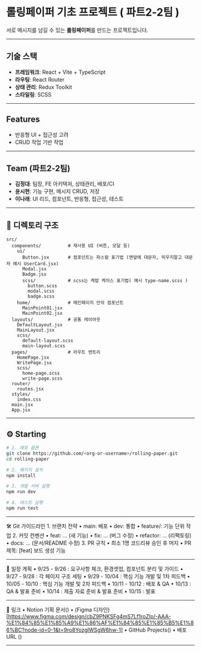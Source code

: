 # 롤링페이퍼 기초 프로젝트 ( 파트2-2팀 )

서로 메시지를 남길 수 있는 **롤링페이퍼**를 만드는 프로젝트입니다.  

---

## 기술 스택

- **프레임워크**: React + Vite + TypeScript
- **라우팅**: React Router
- **상태 관리**: Redux Toolkit
- **스타일링**: SCSS

---

## Features

- 반응형 UI + 접근성 고려
- CRUD 작업 기반 작업

---

## Team (파트2-2팀)

- **김정대**: 팀장, FE 아키텍처, 상태관리, 배포/CI
- **윤시현**: 기능 구현, 메시지 CRUD, 저장
- **이나래**: UI 리드, 컴포넌트, 반응형, 접근성, 테스트

---

## 📂 디렉토리 구조

```
src/
  components/          # 재사용 UI (버튼, 모달 등)
    ui/
      Button.jsx       # 컴포넌트는 파스칼 표기법 (맨앞에 대문자, 띄우지말고 대문자 예시 UserCard.jsx) 
      Modal.jsx
      Badge.jsx
      scss/            # scss는 케밥 케이스 표기법( 예시 type-name.scss )
        button.scss
        modal.scss
        badge.scss
    home/              # 메인페이지 안의 컴포넌트
      MainPoint01.jsx
      MainPoint02.jsx
  layouts/             # 공통 레이아웃
    DefaultLayout.jsx
    MainLayout.jsx
    scss/
      default-layout.scss
      main-layout.scss
  pages/               # 라우트 엔트리
    HomePage.jsx
    WritePage.jsx      
    scss/
      home-page.scss
      write-page.scss
  router/
    routes.jsx
  styles/
    index.css
  main.jsx
  App.jsx
```

---

## ⚙️ Starting

```bash
# 1. 레포 클론
git clone https://github.com/<org-or-username>/rolling-paper.git
cd rolling-paper

# 2. 패키지 설치
npm install

# 3. 개발 서버 실행
npm run dev

# 4. 테스트 실행
npm run test
```

---

🛠️ Git 가이드라인
	1.	브랜치 전략
	•	main: 배포
	•	dev: 통합
	•	feature/<scope>: 기능 단위 작업
	2.	커밋 컨벤션
	•	feat: ... (새 기능)
	•	fix: ... (버그 수정)
	•	refactor: ... (리팩토링)
	•	docs: ... (문서/README 수정)
	3.	PR 규칙
	•	최소 1명 코드리뷰 승인 후 머지
	•	PR 제목: [feat] 보드 생성 기능

---

📅 일정 계획
	•	9/25 - 9/26 : 요구사항 체크, 환경셋업, 컴포넌트 분리 및 가이드 
	•	9/27 - 9/28 : 각 페이지 구조 세팅
	•	9/29 - 10/04 : 핵심 기능 개발 및 1차 피드백
	•	10/05 - 10/10 : 핵심 기능 개발 및 2차 피드백
	•	10/11 - 10/12 : 배포 & QA
	•	10/13 : QA & 발표 준비
  •	10/14 : 제출 자료 준비 & 발표 준비
  •	10/15 : 발표


---

🔗 링크
	•	Notion 기획 문서()
	•	(Figma 디자인)[https://www.figma.com/design/cbZ9PNKSFg4mS7Lf1roZlp/-AAA-%E1%84%85%E1%85%A9%E1%86%AF%E1%84%85%E1%85%B5%E1%86%BC?node-id=0-1&t=9ro8YozglWSgW6hw-1]
	•	GitHub Projects()
	•	배포 URL ()

---

